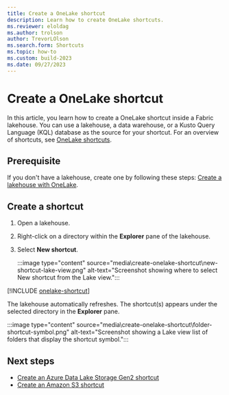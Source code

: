```yaml
---
title: Create a OneLake shortcut
description: Learn how to create OneLake shortcuts.
ms.reviewer: eloldag
ms.author: trolson
author: TrevorLOlson
ms.search.form: Shortcuts
ms.topic: how-to
ms.custom: build-2023
ms.date: 09/27/2023
---
```


# Create a OneLake shortcut

In this article, you learn how to create a OneLake shortcut inside a Fabric lakehouse. You can use a lakehouse, a data warehouse, or a Kusto Query Language (KQL) database as the source for your shortcut. For an overview of shortcuts, see [OneLake shortcuts](onelake-shortcuts.md).

## Prerequisite

If you don't have a lakehouse, create one by following these steps: [Create a lakehouse with OneLake](create-lakehouse-onelake.md).

## Create a shortcut

1. Open a lakehouse.

1. Right-click on a directory within the **Explorer** pane of the lakehouse.

1. Select **New shortcut**.

   :::image type="content" source="media\create-onelake-shortcut\new-shortcut-lake-view.png" alt-text="Screenshot showing where to select New shortcut from the Lake view.":::

[!INCLUDE [onelake-shortcut](../includes/onelake-shortcut.md)]

The lakehouse automatically refreshes. The shortcut(s) appears under the selected directory in the **Explorer** pane.

   :::image type="content" source="media\create-onelake-shortcut\folder-shortcut-symbol.png" alt-text="Screenshot showing a Lake view list of folders that display the shortcut symbol.":::

## Next steps

- [Create an Azure Data Lake Storage Gen2 shortcut](create-adls-shortcut.md)
- [Create an Amazon S3 shortcut](create-s3-shortcut.md)
